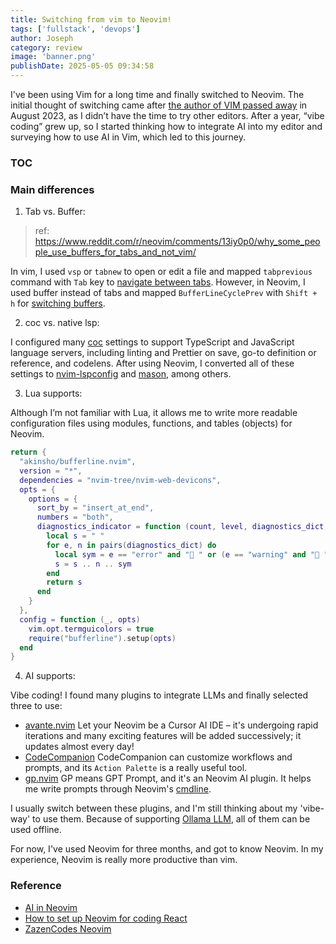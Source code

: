```yaml
---
title: Switching from vim to Neovim!
tags: ['fullstack', 'devops']
author: Joseph
category: review
image: 'banner.png'
publishDate: 2025-05-05 09:34:58
---
```


I've been using Vim for a long time and finally switched to Neovim. The initial thought of switching came after [the author of VIM passed away](https://en.wikipedia.org/wiki/Bram_Moolenaar#Illness_and_death) in August 2023, as I didn’t have the time to try other editors. After a year, “vibe coding” grew up, so I started thinking how to integrate AI into my editor and surveying how to use AI in Vim, which led to this journey.

### TOC

### Main differences

1. Tab vs. Buffer:

> ref: https://www.reddit.com/r/neovim/comments/13iy0p0/why_some_people_use_buffers_for_tabs_and_not_vim/

In vim, I used `vsp` or `tabnew` to open or edit a file and mapped `tabprevious` command with `Tab` key to [navigate between tabs](https://github.com/vim-airline/vim-airline). However, in Neovim, I used buffer instead of tabs and mapped `BufferLineCyclePrev` with `Shift + h` for [switching buffers](https://github.com/akinsho/bufferline.nvim).

2. coc vs. native lsp:

I configured many [coc](https://github.com/neoclide/coc.nvim) settings to support TypeScript and JavaScript language servers, including linting and Prettier on save, go-to definition or reference, and codelens. After using Neovim, I converted all of these settings to [nvim-lspconfig](https://github.com/neovim/nvim-lspconfig) and [mason](https://github.com/williamboman/mason.nvim?tab=readme-ov-file), among others.

3. Lua supports:

Although I’m not familiar with Lua, it allows me to write more readable configuration files using modules, functions, and tables (objects) for Neovim.

```lua
return {
  "akinsho/bufferline.nvim",
  version = "*",
  dependencies = "nvim-tree/nvim-web-devicons",
  opts = {
    options = {
      sort_by = "insert_at_end",
      numbers = "both",
      diagnostics_indicator = function (count, level, diagnostics_dict, context)
        local s = " "
        for e, n in pairs(diagnostics_dict) do
          local sym = e == "error" and " " or (e == "warning" and " " or " ")
          s = s .. n .. sym
        end
        return s
      end
    }
  },
  config = function (_, opts)
    vim.opt.termguicolors = true
    require("bufferline").setup(opts)
  end
}
```

4. AI supports:

Vibe coding! I found many plugins to integrate LLMs and finally selected three to use:

- [avante.nvim](https://github.com/yetone/avante.nvim)
  Let your Neovim be a Cursor AI IDE – it's undergoing rapid iterations and many exciting features will be added successively; it updates almost every day!
- [CodeCompanion](https://codecompanion.olimorris.dev/)
  CodeCompanion can customize workflows and prompts, and its `Action Palette` is a really useful tool.
- [gp.nvim](https://github.com/Robitx/gp.nvim)
  GP means GPT Prompt, and it's an Neovim AI plugin. It helps me write prompts through Neovim's [cmdline](https://github.com/folke/noice.nvim).

I usually switch between these plugins, and I'm still thinking about my 'vibe-way' to use them. Because of supporting [Ollama LLM](https://ollama.com/), all of them can be used offline.

For now, I've used Neovim for three months, and got to know Neovim. In my experience, Neovim is really more productive than vim.

### Reference

- [AI in Neovim](https://www.joshmedeski.com/posts/ai-in-neovim-neovimconf-2024/)
- [How to set up Neovim for coding React](https://www.youtube.com/watch?v=ajmK0ZNcM4Q)
- [ZazenCodes Neovim](https://www.youtube.com/watch?v=z9IgFRAVV9w&list=PLTPHo6vRHQ8qmDjONxkQl0ZQb4Otwc34V)
